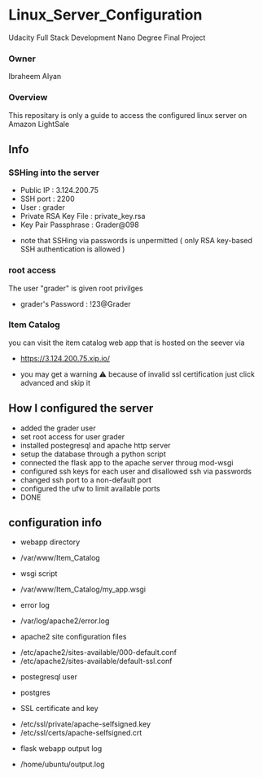 # Linux_Server_Configuration
Udacity Full Stack Development Nano Degree Final Project

### Owner
Ibraheem Alyan

### Overview
This repositary is only a guide to access the configured linux server on Amazon LightSale

## Info

### SSHing into the server

- Public IP : 3.124.200.75
- SSH port : 2200
- User : grader
- Private RSA Key File : private_key.rsa
- Key Pair Passphrase : Grader@098

* note that SSHing via passwords is unpermitted ( only RSA key-based SSH authentication is allowed )

### root access
The user "grader" is given root privilges
- grader's Password : !23@Grader

### Item Catalog
you can visit the item catalog web app that is hosted on the seever via 
- https://3.124.200.75.xip.io/
* you may get a warning ⚠️ because of invalid ssl certification just click advanced and skip it

## How I configured the server

* added the grader user 
* set root access for user grader
* installed postegresql and apache http server
* setup the database through a python script 
* connected the flask app to the apache server throug mod-wsgi
* configured ssh keys for each user and disallowed ssh via passwords
* changed ssh port to a non-default port
* configured the ufw to limit available ports
* DONE

## configuration info

* webapp directory
- /var/www/Item_Catalog

* wsgi script 
- /var/www/Item_Catalog/my_app.wsgi

* error log 
- /var/log/apache2/error.log

* apache2 site configuration files
- /etc/apache2/sites-available/000-default.conf
- /etc/apache2/sites-available/default-ssl.conf

* postegresql user
- postgres

* SSL certificate and key
- /etc/ssl/private/apache-selfsigned.key
- /etc/ssl/certs/apache-selfsigned.crt

* flask webapp output log
- /home/ubuntu/output.log
